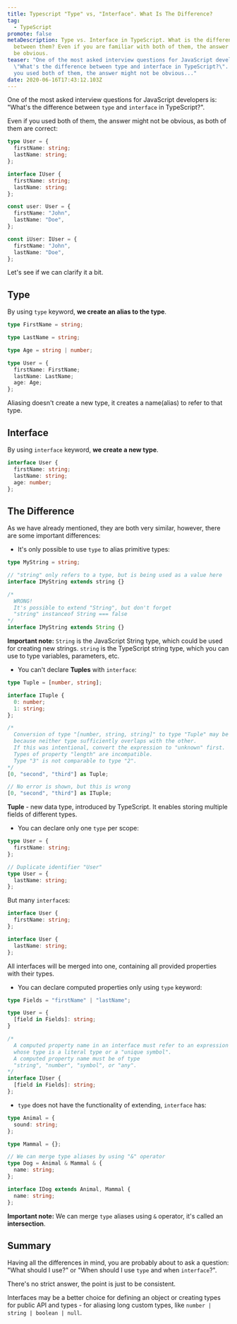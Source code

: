 ```yaml
---
title: Typescript "Type" vs, "Interface". What Is The Difference?
tag:
  - TypeScript
promote: false
metaDescription: Type vs. Interface in TypeScript. What is the difference
  between them? Even if you are familiar with both of them, the answer might not
  be obvious.
teaser: "One of the most asked interview questions for JavaScript developers is:
  \"What's the difference between type and interface in TypeScript?\". Even if
  you used both of them, the answer might not be obvious..."
date: 2020-06-16T17:43:12.103Z
---
```

One of the most asked interview questions for JavaScript developers is: "What's the difference between `type` and `interface` in TypeScript?".

Even if you used both of them, the answer might not be obvious, as both of them are correct:

```typescript
type User = {
  firstName: string;
  lastName: string;
};

interface IUser {
  firstName: string;
  lastName: string;
};

const user: User = {
  firstName: "John",
  lastName: "Doe",
};

const iUser: IUser = {
  firstName: "John",
  lastName: "Doe",
};
```

Let's see if we can clarify it a bit.

## Type

By using `type` keyword, **we create an alias to the type**.

```typescript
type FirstName = string;

type LastName = string;

type Age = string | number;

type User = {
  firstName: FirstName;
  lastName: LastName;
  age: Age;
};
```

Aliasing doesn't create a new type, it creates a name(alias) to refer to that type.

## Interface

By using `interface` keyword, **we create a new type**.

```typescript
interface User {
  firstName: string;
  lastName: string;
  age: number;
};
```

## The Difference

As we have already mentioned, they are both very similar, however, there are some important differences:

* It's only possible to use `type` to alias primitive types:

```typescript
type MyString = string;

// "string" only refers to a type, but is being used as a value here
interface IMyString extends string {}

/* 
  WRONG!
  It's possible to extend "String", but don't forget
  "string" instanceof String === false
*/
interface IMyString extends String {}
```

**Important note:** `String` is the JavaScript String type, which could be used for creating new strings. `string` is the TypeScript string type, which you can use to type variables, parameters, etc.

* You can't declare **Tuples** with `interface`:

```typescript
type Tuple = [number, string];

interface ITuple {
  0: number;
  1: string;
};

/*
  Conversion of type "[number, string, string]" to type "Tuple" may be a mistake 
  because neither type sufficiently overlaps with the other. 
  If this was intentional, convert the expression to "unknown" first.
  Types of property "length" are incompatible.
  Type "3" is not comparable to type "2".
*/
[0, "second", "third"] as Tuple;

// No error is shown, but this is wrong 
[0, "second", "third"] as ITuple;
```

**Tuple** - new data type, introduced by TypeScript. It enables storing multiple fields of different types.

* You can declare only one `type` per scope:

```typescript
type User = {
  firstName: string;
};

// Duplicate identifier "User"
type User = {
  lastName: string;
};
```

But many `interface`s:

```typescript
interface User {
  firstName: string;
};

interface User {
  lastName: string;
};
```

All interfaces will be merged into one, containing all provided properties with their types.

* You can declare computed properties only using `type` keyword:

```typescript
type Fields = "firstName" | "lastName";

type User = {
  [field in Fields]: string;
}

/*
  A computed property name in an interface must refer to an expression 
  whose type is a literal type or a "unique symbol".
  A computed property name must be of type 
  "string", "number", "symbol", or "any".
*/
interface IUser {
  [field in Fields]: string;
};
```

* `type` does not have the functionality of extending, `interface` has:

```typescript
type Animal = {
  sound: string;
};

type Mammal = {};

// We can merge type aliases by using "&" operator
type Dog = Animal & Mammal & {
  name: string;
};

interface IDog extends Animal, Mammal {
  name: string;
};
```

**Important note:** We can merge `type` aliases using `&` operator, it's called an **intersection**.

## Summary

Having all the differences in mind, you are probably about to ask a question: "What should I use?" or "When should I use `type` and when `interface`?".

There's no strict answer, the point is just to be consistent.

Interfaces may be a better choice for defining an object or creating types for public API and types - for aliasing long custom types, like `number | string | boolean | null`.